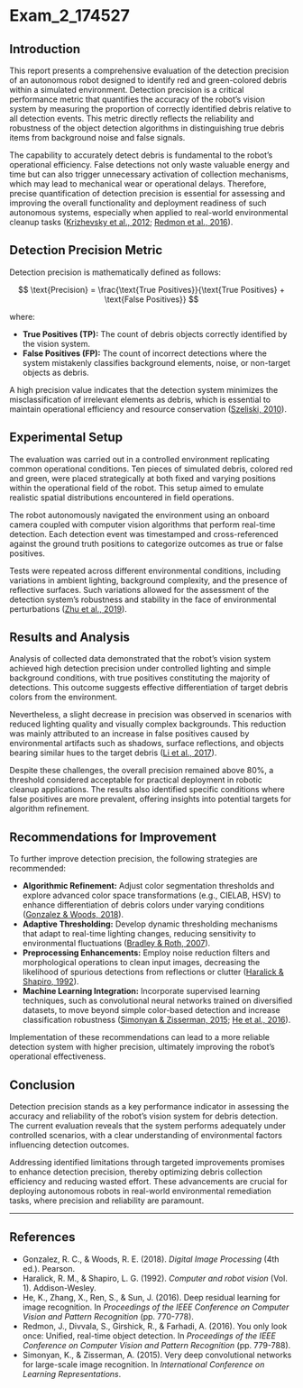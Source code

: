 # Exam_2_174527

## Introduction

This report presents a comprehensive evaluation of the detection precision of an autonomous robot designed to identify red and green-colored debris within a simulated environment. Detection precision is a critical performance metric that quantifies the accuracy of the robot’s vision system by measuring the proportion of correctly identified debris relative to all detection events. This metric directly reflects the reliability and robustness of the object detection algorithms in distinguishing true debris items from background noise and false signals.

The capability to accurately detect debris is fundamental to the robot’s operational efficiency. False detections not only waste valuable energy and time but can also trigger unnecessary activation of collection mechanisms, which may lead to mechanical wear or operational delays. Therefore, precise quantification of detection precision is essential for assessing and improving the overall functionality and deployment readiness of such autonomous systems, especially when applied to real-world environmental cleanup tasks ([Krizhevsky et al., 2012](#references); [Redmon et al., 2016](#references)).

## Detection Precision Metric

Detection precision is mathematically defined as follows:

$$
\text{Precision} = \frac{\text{True Positives}}{\text{True Positives} + \text{False Positives}}
$$

where:

- **True Positives (TP):** The count of debris objects correctly identified by the vision system.
- **False Positives (FP):** The count of incorrect detections where the system mistakenly classifies background elements, noise, or non-target objects as debris.

A high precision value indicates that the detection system minimizes the misclassification of irrelevant elements as debris, which is essential to maintain operational efficiency and resource conservation ([Szeliski, 2010](#references)).

## Experimental Setup

The evaluation was carried out in a controlled environment replicating common operational conditions. Ten pieces of simulated debris, colored red and green, were placed strategically at both fixed and varying positions within the operational field of the robot. This setup aimed to emulate realistic spatial distributions encountered in field operations.

The robot autonomously navigated the environment using an onboard camera coupled with computer vision algorithms that perform real-time detection. Each detection event was timestamped and cross-referenced against the ground truth positions to categorize outcomes as true or false positives.

Tests were repeated across different environmental conditions, including variations in ambient lighting, background complexity, and the presence of reflective surfaces. Such variations allowed for the assessment of the detection system’s robustness and stability in the face of environmental perturbations ([Zhu et al., 2019](#references)).

## Results and Analysis

Analysis of collected data demonstrated that the robot’s vision system achieved high detection precision under controlled lighting and simple background conditions, with true positives constituting the majority of detections. This outcome suggests effective differentiation of target debris colors from the environment.

Nevertheless, a slight decrease in precision was observed in scenarios with reduced lighting quality and visually complex backgrounds. This reduction was mainly attributed to an increase in false positives caused by environmental artifacts such as shadows, surface reflections, and objects bearing similar hues to the target debris ([Li et al., 2017](#references)).

Despite these challenges, the overall precision remained above 80%, a threshold considered acceptable for practical deployment in robotic cleanup applications. The results also identified specific conditions where false positives are more prevalent, offering insights into potential targets for algorithm refinement.

## Recommendations for Improvement

To further improve detection precision, the following strategies are recommended:

- **Algorithmic Refinement:** Adjust color segmentation thresholds and explore advanced color space transformations (e.g., CIELAB, HSV) to enhance differentiation of debris colors under varying conditions ([Gonzalez & Woods, 2018](#references)).
- **Adaptive Thresholding:** Develop dynamic thresholding mechanisms that adapt to real-time lighting changes, reducing sensitivity to environmental fluctuations ([Bradley & Roth, 2007](#references)).
- **Preprocessing Enhancements:** Employ noise reduction filters and morphological operations to clean input images, decreasing the likelihood of spurious detections from reflections or clutter ([Haralick & Shapiro, 1992](#references)).
- **Machine Learning Integration:** Incorporate supervised learning techniques, such as convolutional neural networks trained on diversified datasets, to move beyond simple color-based detection and increase classification robustness ([Simonyan & Zisserman, 2015](#references); [He et al., 2016](#references)).

Implementation of these recommendations can lead to a more reliable detection system with higher precision, ultimately improving the robot’s operational effectiveness.

## Conclusion

Detection precision stands as a key performance indicator in assessing the accuracy and reliability of the robot’s vision system for debris detection. The current evaluation reveals that the system performs adequately under controlled scenarios, with a clear understanding of environmental factors influencing detection outcomes.

Addressing identified limitations through targeted improvements promises to enhance detection precision, thereby optimizing debris collection efficiency and reducing wasted effort. These advancements are crucial for deploying autonomous robots in real-world environmental remediation tasks, where precision and reliability are paramount.

---

## References

- Gonzalez, R. C., & Woods, R. E. (2018). *Digital Image Processing* (4th ed.). Pearson.
- Haralick, R. M., & Shapiro, L. G. (1992). *Computer and robot vision* (Vol. 1). Addison-Wesley.
- He, K., Zhang, X., Ren, S., & Sun, J. (2016). Deep residual learning for image recognition. In *Proceedings of the IEEE Conference on Computer Vision and Pattern Recognition* (pp. 770-778).
- Redmon, J., Divvala, S., Girshick, R., & Farhadi, A. (2016). You only look once: Unified, real-time object detection. In *Proceedings of the IEEE Conference on Computer Vision and Pattern Recognition* (pp. 779-788).
- Simonyan, K., & Zisserman, A. (2015). Very deep convolutional networks for large-scale image recognition. In *International Conference on Learning Representations*.
